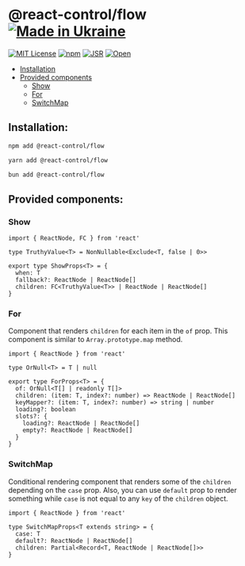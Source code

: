 # @react-control/flow [![Made in Ukraine](https://img.shields.io/badge/made_in-ukraine-ffd700.svg?labelColor=0057b7)](https://stand-with-ukraine.pp.ua)

[![MIT License](https://img.shields.io/github/license/reutenkoivan/react-control-flow)](https://github.com/reutenkoivan/react-control-flow/blob/main/LICENSE)
[![npm](https://img.shields.io/npm/v/@react-control/flow)](https://www.npmjs.com/package/@react-control/flow)
[![JSR](https://jsr.io/badges/@react-control/flow)](https://jsr.io/@react-control/flow)
[![Open](https://img.shields.io/github/issues/reutenkoivan/react-control-flow.svg)](https://github.com/reutenkoivan/react-control-flow/issues)

- [Installation](#installation)
- [Provided components](#provided-components)
  - [Show](#show)
  - [For](#for)
  - [SwitchMap](#SwitchMap)

## Installation:

```bash
npm add @react-control/flow
```

```bash
yarn add @react-control/flow
```

```bash
bun add @react-control/flow
```

## Provided components:

### Show

```tsx
import { ReactNode, FC } from 'react'

type TruthyValue<T> = NonNullable<Exclude<T, false | 0>>

export type ShowProps<T> = {
  when: T
  fallback?: ReactNode | ReactNode[]
  children: FC<TruthyValue<T>> | ReactNode | ReactNode[]
}
```

### For

Component that renders `children` for each item in the `of` prop.
This component is similar to `Array.prototype.map` method.

```tsx
import { ReactNode } from 'react'

type OrNull<T> = T | null

export type ForProps<T> = {
  of: OrNull<T[] | readonly T[]>
  children: (item: T, index?: number) => ReactNode | ReactNode[]
  keyMapper?: (item: T, index?: number) => string | number
  loading?: boolean
  slots?: {
    loading?: ReactNode | ReactNode[]
    empty?: ReactNode | ReactNode[]
  }
}
```

### SwitchMap

Conditional rendering component that renders some of the `children` depending on the `case` prop.
Also, you can use `default` prop to render something while `case` is not equal to any `key` of the `children` object.

```tsx
import { ReactNode } from 'react'

type SwitchMapProps<T extends string> = {
  case: T
  default?: ReactNode | ReactNode[]
  children: Partial<Record<T, ReactNode | ReactNode[]>>
}
```

